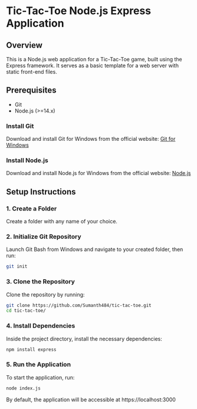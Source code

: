 # Tic-Tac-Toe Node.js Express Application

## Overview

This is a Node.js web application for a Tic-Tac-Toe game, built using the Express framework. It serves as a basic template for a web server with static front-end files.

## Prerequisites

- Git
- Node.js (>=14.x)

### Install Git

Download and install Git for Windows from the official website: [Git for Windows](https://git-scm.com/download/win)

### Install Node.js

Download and install Node.js for Windows from the official website: [Node.js](https://nodejs.org/)

## Setup Instructions

### 1. Create a Folder

Create a folder with any name of your choice.

### 2. Initialize Git Repository

Launch Git Bash from Windows and navigate to your created folder, then run:

```sh
git init
```
### 3. Clone the Repository

Clone the repository by running:

```sh
git clone https://github.com/Sumanth484/tic-tac-toe.git
cd tic-tac-toe/
```
### 4. Install Dependencies

Inside the project directory, install the necessary dependencies:

```sh
npm install express
```
### 5. Run the Application

To start the application, run:

```sh
node index.js
```

By default, the application will be accessible at https://localhost:3000
